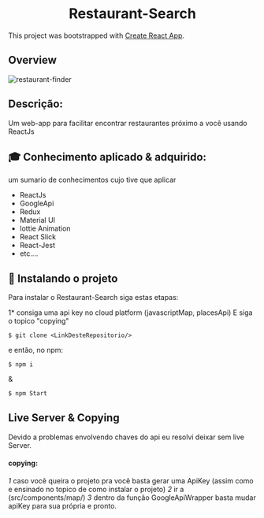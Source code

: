 ﻿<h1 align="center">Restaurant-Search</h1>


This project was bootstrapped with [Create React App](https://github.com/facebook/create-react-app).
## Overview
<img src="https://i.ibb.co/Mg0YrGb/restaurant-finder.png" alt="restaurant-finder">

## Descrição:
Um web-app para facilitar encontrar restaurantes próximo a você usando ReactJs

## 🎓 Conhecimento aplicado & adquirido:
um sumario de conhecimentos cujo tive que aplicar
- <a hred=#aaa>ReactJs<a/>
- <a hred=#aaa>GoogleApi<a/>
- <a hred=#aaa>Redux<a/>
- <a hred=#aaa>Material UI<a/>
- <a hred=#aaa>lottie Animation<a/>
- <a hred=#aaa>React Slick<a/>
-  <a hred=#aaa>React-Jest<a/>
- etc....



## 🚀 Instalando o projeto

Para instalar o Restaurant-Search siga estas etapas:

1* consiga uma api key no cloud platform (javascriptMap, placesApi) E siga o topico "copying" 

```git
$ git clone <LinkDesteRepositorio/>
```
e então, no npm:
```js 
$ npm i
```
&
```js
$ npm Start
```


## Live Server & Copying
 Devido a problemas envolvendo chaves do api eu resolvi deixar sem live Server.
#### copying:
*1* caso você queira o projeto pra você basta gerar uma ApiKey (assim como e ensinado no topico de como instalar o projeto)
*2* ir a (src/components/map/)
*3* dentro da função GoogleApiWrapper basta mudar apiKey para sua própria e pronto.
  
 


